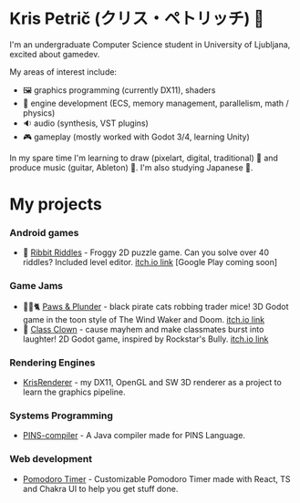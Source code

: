 # Kris Petrič (クリス・ペトリッチ) 👋
I'm an undergraduate Computer Science student in University of Ljubljana, excited about gamedev.

My areas of interest include: 
- 🖼️ graphics programming (currently DX11), shaders
- 🎡 engine development (ECS, memory management, parallelism, math / physics)
- 🔉 audio (synthesis, VST plugins)
- 🎮 gameplay (mostly worked with Godot 3/4, learning Unity)

In my spare time I'm learning to draw (pixelart, digital, traditional) 🎨 and produce music (guitar, Ableton) 🎸. I'm also studying Japanese 🎌.

# My projects
### Android games
- 🐸 [Ribbit Riddles](https://github.com/krisp3t/ribbit-riddles) - Froggy 2D puzzle game. Can you solve over 40 riddles? Included level editor. [itch.io link](https://krisp3t.itch.io/ribbit-riddles) [Google Play coming soon]
### Game Jams
- 🏴‍☠️🐈 [Paws & Plunder](https://github.com/pigslyer/BlackCat2024) - black pirate cats robbing trader mice! 3D Godot game in the toon style of The Wind Waker and Doom. [itch.io link](https://pigslyer.itch.io/black-cat)
- 🤡 [Class Clown](https://github.com/krisp3t/class-clown) - cause mayhem and make classmates burst into laughter! 2D Godot game, inspired by Rockstar's Bully. [itch.io link](https://krisp3t.itch.io/class-clown)
### Rendering Engines
- [KrisRenderer](https://github.com/krisp3t/KrisRenderer) - my DX11, OpenGL and SW 3D renderer as a project to learn the graphics pipeline.
### Systems Programming
- [PINS-compiler](https://github.com/krisp3t/PINS-compiler) - A Java compiler made for PINS Language.
### Web development
- [Pomodoro Timer](https://github.com/krisp3t/pomodoro-react-vite) - Customizable Pomodoro Timer made with React, TS and Chakra UI to help you get stuff done.
